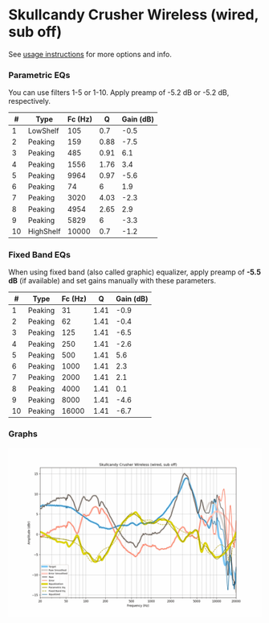 # Skullcandy Crusher Wireless (wired, sub off)
See [usage instructions](https://github.com/jaakkopasanen/AutoEq#usage) for more options and info.

### Parametric EQs
You can use filters 1-5 or 1-10. Apply preamp of -5.2 dB or -5.2 dB, respectively.

|   # | Type      |   Fc (Hz) |    Q |   Gain (dB) |
|-----|-----------|-----------|------|-------------|
|   1 | LowShelf  |       105 | 0.7  |        -0.5 |
|   2 | Peaking   |       159 | 0.88 |        -7.5 |
|   3 | Peaking   |       485 | 0.91 |         6.1 |
|   4 | Peaking   |      1556 | 1.76 |         3.4 |
|   5 | Peaking   |      9964 | 0.97 |        -5.6 |
|   6 | Peaking   |        74 | 6    |         1.9 |
|   7 | Peaking   |      3020 | 4.03 |        -2.3 |
|   8 | Peaking   |      4954 | 2.65 |         2.9 |
|   9 | Peaking   |      5829 | 6    |        -3.3 |
|  10 | HighShelf |     10000 | 0.7  |        -1.2 |

### Fixed Band EQs
When using fixed band (also called graphic) equalizer, apply preamp of **-5.5 dB** (if available) and set gains manually with these parameters.

|   # | Type    |   Fc (Hz) |    Q |   Gain (dB) |
|-----|---------|-----------|------|-------------|
|   1 | Peaking |        31 | 1.41 |        -0.9 |
|   2 | Peaking |        62 | 1.41 |        -0.4 |
|   3 | Peaking |       125 | 1.41 |        -6.5 |
|   4 | Peaking |       250 | 1.41 |        -2.6 |
|   5 | Peaking |       500 | 1.41 |         5.6 |
|   6 | Peaking |      1000 | 1.41 |         2.3 |
|   7 | Peaking |      2000 | 1.41 |         2.1 |
|   8 | Peaking |      4000 | 1.41 |         0.1 |
|   9 | Peaking |      8000 | 1.41 |        -4.6 |
|  10 | Peaking |     16000 | 1.41 |        -6.7 |

### Graphs
![](./Skullcandy%20Crusher%20Wireless%20(wired,%20sub%20off).png)
